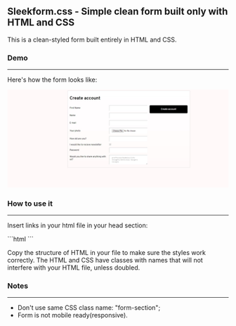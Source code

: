 <h2>
Sleekform.css - Simple clean form built only with HTML and CSS
</h2>
<p>This is a clean-styled form built entirely in HTML and CSS.
</p> 
<h3>Demo
</h3>
<hr>
<p>Here's how the form looks like:
</p>
  <img src="screenshots/demo.jpg">
<h3>How to use it
</h3>
 <hr>
<p style="background-color: gray">
<p> Insert links in your html file in your head section:
</p>
```html
<link rel="stylesheet" type="text/css" href="form.css">
```
</p>
<p>Copy the structure of HTML in your file to make sure the styles work correctly. The HTML and CSS have classes with names that will not interfere with your HTML file, unless doubled.
</p>
<h3>Notes
</h3>
 <hr>
 <ul>
  <li>Don't use same CSS class name: "form-section";</li>
  <li>Form is not mobile ready(responsive).</li>
